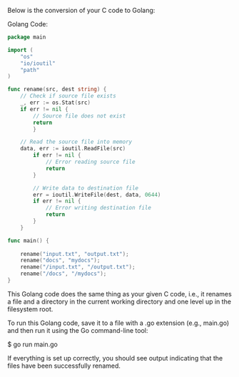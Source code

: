Below is the conversion of your C code to Golang:

Golang Code:
```go
package main

import (
	"os"
	"io/ioutil"
	"path"
)

func rename(src, dest string) {
	// Check if source file exists
	_, err := os.Stat(src)
	if err != nil {
		// Source file does not exist
		return
		}

	// Read the source file into memory
	data, err := ioutil.ReadFile(src)
		if err != nil {
			// Error reading source file
			return
		}

		// Write data to destination file
		err = ioutil.WriteFile(dest, data, 0644)
		if err != nil {
			// Error writing destination file
			return
		}
	}

func main() {
	
	rename("input.txt", "output.txt");
	rename("docs", "mydocs");
	rename("/input.txt", "/output.txt");
	rename("/docs", "/mydocs");
}
```
This Golang code does the same thing as your given C code, i.e., it renames a file and a directory in the current working directory and one level up in the filesystem root.

To run this Golang code, save it to a file with a .go extension (e.g., main.go) and then run it using the Go command-line tool:


$ go run main.go


If everything is set up correctly, you should see output indicating that the files have been successfully renamed.
